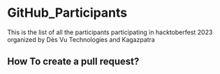 # GitHub_Participants
This is the list of all the participants participating in hacktoberfest 2023 organized by Dès Vu Technologies and Kagazpatra

## How To create a pull request? 



